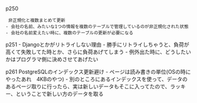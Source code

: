 p250

     非正規化と複数まとめて更新
    - 会社の名前、みたいな1つの情報を複数のテーブルで管理しているのが非正規化された状態
    - 会社の名前変えたい時に、複数のテーブルの更新が必要になる


p251
    - Djangoとかがリトライしない理由
    - 勝手にリトライしちゃうと、負荷が高くて失敗してた時とか、さらに負荷あげてしまう
    - 例外出た時に、どうしたいかはプログラマ側に決めさせてあげたい


p261
    PostgreSQLのインデックス更新避け
    - ページは読み書きの単位(OSの時にやったあれ　4KBのやつ)
    - 別のところにあるインデックスを使って、データのあるページ取りに行ったら、実は新しいデータもそこに入ってたので、ラッキー、ということで新しい方のデータを取る


